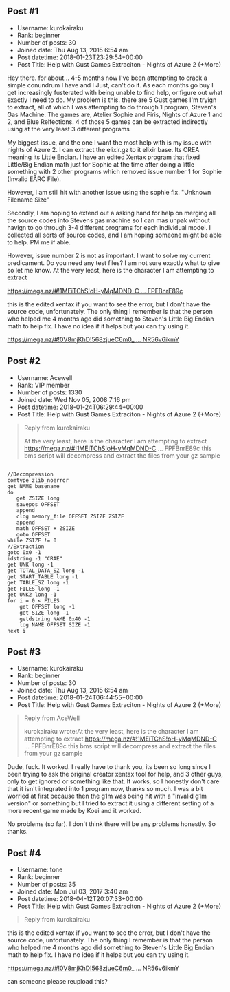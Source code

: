 ## Post #1
- Username: kurokairaku
- Rank: beginner
- Number of posts: 30
- Joined date: Thu Aug 13, 2015 6:54 am
- Post datetime: 2018-01-23T23:29:54+00:00
- Post Title: Help with Gust Games Extraciton - Nights of Azure 2 (+More)

Hey there. for about... 4-5 months now I've been attempting to crack a simple conundrum I have and I Just, can't do it. As each months go buy I get increasingly fusterated with being unable to find help, or figure out what exactly I need to do. My problem is this. there are 5 Gust games I'm tryign to extract, all of which I was attempting to do through 1 program, Steven's Gas Machine.
The games are, Atelier Sophie and Firis, Nights of Azure 1 and 2, and Blue Relfections. 4 of those 5 games can be extracted indirectly using at the very least 3 different programs


My biggest issue, and the one I want the most help with is my issue with nights of Azure 2. I can extract the elixir.gz to it elixir base. Its CREA meaning its Little Endian. I have an edited Xentax program that fixed Little/Big Endian math just for Sophie at the time after doing a little something with 2 other programs which removed issue number 1 for Sophie (Invalid EARC File).

However, I am still hit with another issue using the sophie fix. "Unknown Filename Size"

Secondly, I am hoping to extend out a asking hand for help on merging all the source codes into Stevens gas machine so I can mas unpak without havign to go through 3-4 different programs for each individual model. I collected all sorts of source codes, and I am hoping someone might be able to help. PM me if able.

However, issue number 2 is not as important. I want to solve my current predicament. Do you need any test files? I am not sure exactly what to give so let me know. At the very least, here is the character I am attempting to extract

[https://mega.nz/#!1MEiTChS!oH-yMqMDND-C ... FPFBnrE89c](https://mega.nz/#!1MEiTChS!oH-yMqMDND-C42auuuf4PD2p2YamPTQNsFPFBnrE89c)

this is the edited xentax if you want to see the error, but I don't have the source code, unfortunately. The only thing I remember is that the person who helped me 4 months ago did something to Steven's Little Big Endian math to help fix. I have no idea if it helps but you can try using it.

[https://mega.nz/#!0V8mjKhD!568zjueC6m0_ ... NR56v6ikmY](https://mega.nz/#!0V8mjKhD!568zjueC6m0_-2YOWdncZGX2h7S2W6ZjWNR56v6ikmY)
## Post #2
- Username: Acewell
- Rank: VIP member
- Number of posts: 1330
- Joined date: Wed Nov 05, 2008 7:16 pm
- Post datetime: 2018-01-24T06:29:44+00:00
- Post Title: Help with Gust Games Extraciton - Nights of Azure 2 (+More)

> Reply from kurokairaku
>
> At the very least, here is the character I am attempting to extract
https://mega.nz/#!1MEiTChS!oH-yMqMDND-C ... FPFBnrE89c
this bms script will decompress and extract the files from your gz sample  

```

//Decompression
comtype zlib_noerror
get NAME basename
do
   get ZSIZE long
   savepos OFFSET
   append
   clog memory_file OFFSET ZSIZE ZSIZE
   append
   math OFFSET + ZSIZE
   goto OFFSET
while ZSIZE != 0
//Extraction
goto 0x0 -1
idstring -1 "CRAE" 
get UNK long -1 
get TOTAL_DATA_SZ long -1
get START_TABLE long -1
get TABLE_SZ long -1
get FILES long -1
get UNK2 long -1
for i = 0 < FILES
	get OFFSET long -1
	get SIZE long -1
	getdstring NAME 0x40 -1
	log NAME OFFSET SIZE -1
next i

```
## Post #3
- Username: kurokairaku
- Rank: beginner
- Number of posts: 30
- Joined date: Thu Aug 13, 2015 6:54 am
- Post datetime: 2018-01-24T06:44:55+00:00
- Post Title: Help with Gust Games Extraciton - Nights of Azure 2 (+More)

> Reply from AceWell
>
> kurokairaku wrote:At the very least, here is the character I am attempting to extract
https://mega.nz/#!1MEiTChS!oH-yMqMDND-C ... FPFBnrE89c
this bms script will decompress and extract the files from your gz sample

Dude, fuck. It worked. I really have to thank you, its been so long since I been trying to ask the original creator xentax tool for help, and 3 other guys, only to get ignored or something like that. It works, so I honestly don't care that it isn't integrated into 1 program now, thanks so much. I was a bit worried at first because then the g1m was being hit with a "invalid g1m version" or something but I tried to extract it using a different setting of a more recent game made by Koei and it worked. 

No problems (so far). I don't think there will be any problems honestly. So thanks.
## Post #4
- Username: tone
- Rank: beginner
- Number of posts: 35
- Joined date: Mon Jul 03, 2017 3:40 am
- Post datetime: 2018-04-12T20:07:33+00:00
- Post Title: Help with Gust Games Extraciton - Nights of Azure 2 (+More)

> Reply from kurokairaku
>
> 
this is the edited xentax if you want to see the error, but I don't have the source code, unfortunately. The only thing I remember is that the person who helped me 4 months ago did something to Steven's Little Big Endian math to help fix. I have no idea if it helps but you can try using it.

https://mega.nz/#!0V8mjKhD!568zjueC6m0_ ... NR56v6ikmY

can someone please reupload this?
